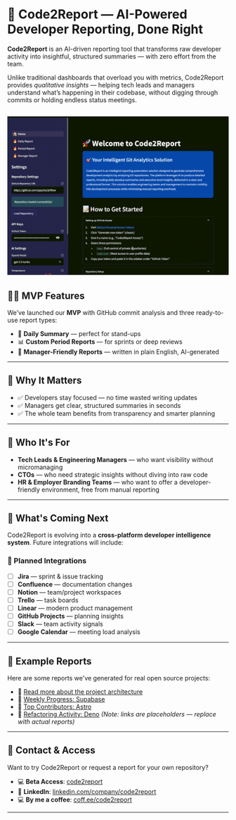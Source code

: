 
# 🚀 Code2Report — AI-Powered Developer Reporting, Done Right

**Code2Report** is an AI-driven reporting tool that transforms raw developer activity into insightful, structured summaries — with zero effort from the team.

Unlike traditional dashboards that overload you with metrics, Code2Report provides *qualitative insights* — helping tech leads and managers understand what’s happening in their codebase, without digging through commits or holding endless status meetings.

![Demo](assets/demo.gif)
---

## 👨‍💻 MVP Features

We’ve launched our **MVP** with GitHub commit analysis and three ready-to-use report types:

* 📅 **Daily Summary** — perfect for stand-ups
* 📊 **Custom Period Reports** — for sprints or deep reviews
* 📄 **Manager-Friendly Reports** — written in plain English, AI-generated

---

## 🧠 Why It Matters

* ✅ Developers stay focused — no time wasted writing updates
* ✅ Managers get clear, structured summaries in seconds
* ✅ The whole team benefits from transparency and smarter planning

---

## 🎯 Who It's For

* **Tech Leads & Engineering Managers** — who want visibility without micromanaging
* **CTOs** — who need strategic insights without diving into raw code
* **HR & Employer Branding Teams** — who want to offer a developer-friendly environment, free from manual reporting

---

## 🔭 What's Coming Next

Code2Report is evolving into a **cross-platform developer intelligence system**. Future integrations will include:

### 🔌 Planned Integrations

* [ ] **Jira** — sprint & issue tracking
* [ ] **Confluence** — documentation changes
* [ ] **Notion** — team/project workspaces
* [ ] **Trello** — task boards
* [ ] **Linear** — modern product management
* [ ] **GitHub Projects** — planning insights
* [ ] **Slack** — team activity signals
* [ ] **Google Calendar** — meeting load analysis

---

## 📁 Example Reports

Here are some reports we've generated for real open source projects:

* 🔗 [Read more about the project architecture](reports/test.md)
* 🔗 [Weekly Progress: Supabase](https://example.com/report/supabase-weekly)
* 🔗 [Top Contributors: Astro](https://example.com/report/astro-contributors)
* 🔗 [Refactoring Activity: Deno](https://example.com/report/deno-refactor)
  *(Note: links are placeholders — replace with actual reports)*

---

## 🤝 Contact & Access

Want to try Code2Report or request a report for your own repository?

* 💻 **Beta Access**: [code2report](https://zkrov-code2report-28ee.twc1.net)
* 💼 **LinkedIn**: [linkedin.com/company/code2report](https://linkedin.com/company/code2report)
* 💻 **By me a coffee**: [coff.ee/code2report](https://buymeacoffee.com/code2report/extras)

---


